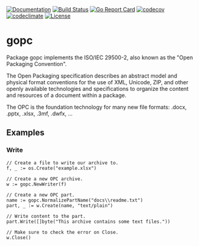 [![Documentation](https://godoc.org/github.com/qmuntal/gopc?status.svg)](https://godoc.org/github.com/qmuntal/gopc)
[![Build Status](https://travis-ci.org/qmuntal/gopc.svg?branch=master)](https://travis-ci.org/qmuntal/gopc)
[![Go Report Card](https://goreportcard.com/badge/github.com/qmuntal/gopc)](https://goreportcard.com/report/github.com/qmuntal/gopc)
[![codecov](https://coveralls.io/repos/github/qmuntal/gopc/badge.svg)](https://coveralls.io/github/qmuntal/gopc?branch=master)
[![codeclimate](https://codeclimate.com/github/qmuntal/gopc/badges/gpa.svg)](https://codeclimate.com/github/qmuntal/gopc)
[![License](https://img.shields.io/badge/License-BSD%202--Clause-orange.svg)](https://opensource.org/licenses/BSD-2-Clause)

# gopc
Package gopc implements the ISO/IEC 29500-2, also known as the "Open Packaging Convention".

The Open Packaging specification describes an abstract model and physical format conventions for the use of XML, Unicode, ZIP, and other openly available technologies and specifications to organize the content and resources of a document within a package.

The OPC is the foundation technology for many new file formats: .docx, .pptx, .xlsx, .3mf, .dwfx, ...

## Examples
### Write
```
// Create a file to write our archive to.
f, _ := os.Create("example.xlsx")

// Create a new OPC archive.
w := gopc.NewWriter(f)

// Create a new OPC part.
name := gopc.NormalizePartName("docs\\readme.txt")
part, _ := w.Create(name, "text/plain")

// Write content to the part.
part.Write([]byte("This archive contains some text files."))

// Make sure to check the error on Close.
w.Close()
```

